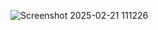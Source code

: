 ![Screenshot 2025-02-21 111226](https://github.com/user-attachments/assets/66a1cfa8-4071-4bdc-8ec4-e657b6270422)
